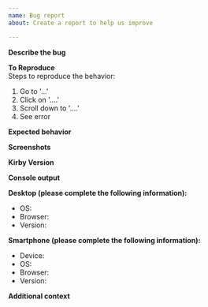 ```yaml
---
name: Bug report
about: Create a report to help us improve

---
```


**Describe the bug**  
<!-- A clear and concise description of what the bug is. -->

**To Reproduce**  
Steps to reproduce the behavior:
1. Go to '...'
2. Click on '....'
3. Scroll down to '....'
4. See error

**Expected behavior**  
<!-- A clear and concise description of what you expected to happen. -->

**Screenshots**  
<!-- If applicable, add screenshots to help explain your problem. -->

**Kirby Version**  
<!-- Add the Kirby version you are using. You can find the version number in `kirby/composer.json` or in the settings view of the Panel. -->

**Console output**  
<!-- If you are working with the Panel, please check the browser console for errors and send the output. -->

**Desktop (please complete the following information):**  
 - OS: <!-- e.g. macOS -->
 - Browser: <!-- e.g. chrome, safari -->
 - Version: <!-- e.g. 22 -->

**Smartphone (please complete the following information):**  
 - Device: <!-- e.g. iPhone11 -->
 - OS: <!-- e.g. iOS12.1 -->
 - Browser: <!-- e.g. stock browser, safari -->
 - Version: <!-- e.g. 22 -->

**Additional context**  
<!-- Add any other context about the problem here. -->
